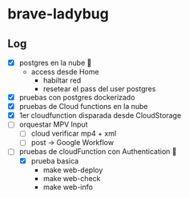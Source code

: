 # brave-ladybug

## Log
- [x] postgres en la nube 🎉
  - access desde Home
    - habiltar red  
    - resetear el pass del user postgres
- [x] pruebas con postgres dockerizado
- [x] pruebas de Cloud functions en la nube 
- [x] 1er cloudfunction disparada desde CloudStorage
- [ ] orquestar MPV Input 
  - [ ] cloud verificar mp4 + xml
  - [ ] post -> Google Workflow
- [ ] pruebas de cloudFunction con Authentication 🚧
  - [x] prueba basica
    - make web-deploy
    - make web-check
    - make web-info
